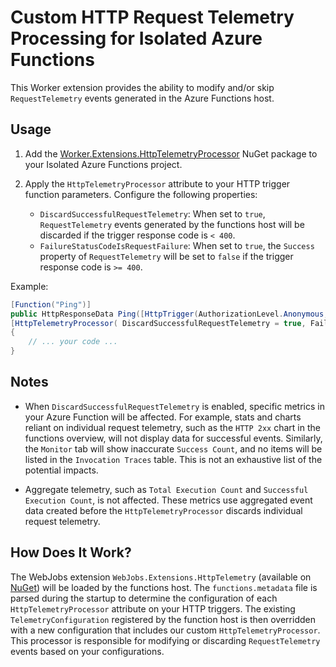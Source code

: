 # Custom HTTP Request Telemetry Processing for Isolated Azure Functions

This Worker extension provides the ability to modify and/or skip `RequestTelemetry` events generated in the Azure Functions host.

## Usage

1. Add the [Worker.Extensions.HttpTelemetryProcessor](https://www.nuget.org/packages/Worker.Extensions.HttpTelemetryProcessor) NuGet package to your Isolated Azure Functions project.

2. Apply the `HttpTelemetryProcessor` attribute to your HTTP trigger function parameters. Configure the following properties:
   - `DiscardSuccessfulRequestTelemetry`: When set to `true`, `RequestTelemetry` events generated by the functions host will be discarded if the trigger response code is `< 400`.
   - `FailureStatusCodeIsRequestFailure`: When set to `true`, the `Success` property of `RequestTelemetry` will be set to `false` if the trigger response code is `>= 400`.

Example:
``` csharp
[Function("Ping")]
public HttpResponseData Ping([HttpTrigger(AuthorizationLevel.Anonymous, "get", Route = "ping")] HttpRequestData req, 
[HttpTelemetryProcessor( DiscardSuccessfulRequestTelemetry = true, FailureStatusCodeIsRequestFailure = true)] object ignore)
{
    // ... your code ...
}
```

## Notes

- When `DiscardSuccessfulRequestTelemetry` is enabled, specific metrics in your Azure Function will be affected. For example, stats and charts reliant on individual request telemetry, such as the `HTTP 2xx` chart in the functions overview, will not display data for successful events. Similarly, the `Monitor` tab will show inaccurate `Success Count`, and no items will be listed in the `Invocation Traces` table. This is not an exhaustive list of the potential impacts.
  
- Aggregate telemetry, such as `Total Execution Count` and `Successful Execution Count`, is not affected. These metrics use aggregated event data created before the `HttpTelemetryProcessor` discards individual request telemetry.

## How Does It Work?

The WebJobs extension `WebJobs.Extensions.HttpTelemetry` (available on [NuGet](https://www.nuget.org/packages/WebJobs.Extensions.HttpTelemetryProcessor)) will be loaded by the functions host. The `functions.metadata` file is parsed during the startup to determine the configuration of each `HttpTelemetryProcessor` attribute on your HTTP triggers. The existing `TelemetryConfiguration` registered by the function host is then overridden with a new configuration that includes our custom `HttpTelemetryProcessor`. This processor is responsible for modifying or discarding `RequestTelemetry` events based on your configurations.
